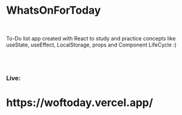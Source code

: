 # WhatsOnForToday
<br>
<p>To-Do list app created with React to study and practice concepts like useState, useEffect, LocalStorage, props and Component LifeCycle :)</p>
<br>
<br>

<h3>Live:</h3>
<h1>https://woftoday.vercel.app/</h1>
